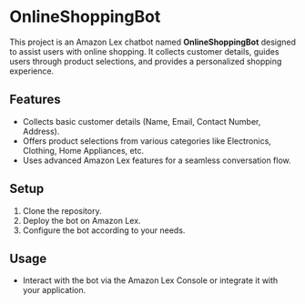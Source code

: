 # OnlineShoppingBot

This project is an Amazon Lex chatbot named **OnlineShoppingBot** designed to assist users with online shopping. It collects customer details, guides users through product selections, and provides a personalized shopping experience.

## Features
- Collects basic customer details (Name, Email, Contact Number, Address).
- Offers product selections from various categories like Electronics, Clothing, Home Appliances, etc.
- Uses advanced Amazon Lex features for a seamless conversation flow.

## Setup
1. Clone the repository.
2. Deploy the bot on Amazon Lex.
3. Configure the bot according to your needs.

## Usage
- Interact with the bot via the Amazon Lex Console or integrate it with your application.
